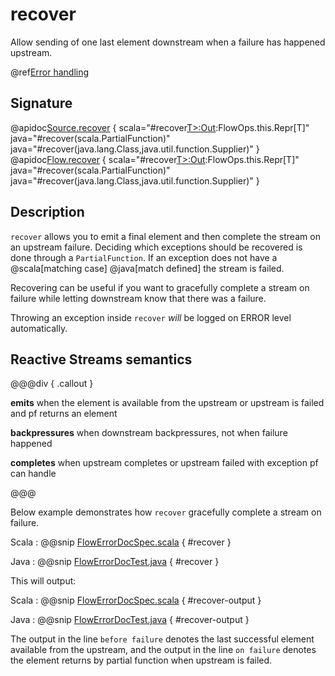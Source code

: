 # recover

Allow sending of one last element downstream when a failure has happened upstream.

@ref[Error handling](../index.md#error-handling)

## Signature

@apidoc[Source.recover](Source) { scala="#recover[T&gt;:Out](pf:PartialFunction[Throwable,T]):FlowOps.this.Repr[T]" java="#recover(scala.PartialFunction)" java="#recover(java.lang.Class,java.util.function.Supplier)" }
@apidoc[Flow.recover](Flow) { scala="#recover[T&gt;:Out](pf:PartialFunction[Throwable,T]):FlowOps.this.Repr[T]" java="#recover(scala.PartialFunction)" java="#recover(java.lang.Class,java.util.function.Supplier)" }


## Description

`recover` allows you to emit a final element and then complete the stream on an upstream failure.
Deciding which exceptions should be recovered is done through a `PartialFunction`. If an exception
does not have a @scala[matching case] @java[match defined] the stream is failed. 

Recovering can be useful if you want to gracefully complete a stream on failure while letting 
downstream know that there was a failure.

Throwing an exception inside `recover` _will_ be logged on ERROR level automatically.

## Reactive Streams semantics

@@@div { .callout }

**emits** when the element is available from the upstream or upstream is failed and pf returns an element

**backpressures** when downstream backpressures, not when failure happened

**completes** when upstream completes or upstream failed with exception pf can handle

@@@

Below example demonstrates how `recover` gracefully complete a stream on failure. 
  
Scala
:   @@snip [FlowErrorDocSpec.scala](/docs/src/test/scala/docs/stream/FlowErrorDocSpec.scala) { #recover }

Java
:   @@snip [FlowErrorDocTest.java](/docs/src/test/java/jdocs/stream/FlowErrorDocTest.java) { #recover }

This will output:

Scala
:   @@snip [FlowErrorDocSpec.scala](/docs/src/test/scala/docs/stream/FlowErrorDocSpec.scala) { #recover-output }

Java
:   @@snip [FlowErrorDocTest.java](/docs/src/test/java/jdocs/stream/FlowErrorDocTest.java) { #recover-output }

The output in the line `before failure` denotes the last successful element available from the upstream, 
and the output in the line `on failure` denotes the element returns by partial function when upstream is failed.
